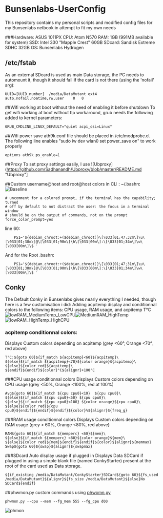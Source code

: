 # Bunsenlabs-UserConfig
This repository contains my personal scripts and modified config files for my Bunsenlabs netbook in attempt to fit my own needs

###Hardware:
ASUS 1011PX
CPU: Atom N570
RAM: 1GB (991MB available for system)
SSD: Intel 330 "Mapple Crest" 60GB
SDcard: Sandisk Extreme SDHC 32GB
OS: Bunsenlabs Hydrogen

## /etc/fstab
As an external SDcard is used as main Data storage, the PC needs to automount it, though it should fail if the card is not there (using the 'nofail' arg):
```
UUID=[UUID_number]	/media/DataMutant ext4	auto,nofail,noatime,rw,user    0   0
```
##Wifi working at boot without the need of enabling it before shutdown
To get wifi working at boot without tlp workaround, grub needs the following added to kernel parameters:
```
GRUB_CMDLINE_LINUX_DEFAULT="quiet acpi_osi=Linux"
```

##Wifi power save
ath9k.conf file should be placed in /etc/modprobe.d. The following line enables "sudo iw dev wlan0 set power_save on" to work properly
```
options ath9k ps_enable=1
```

##Proxy
To set proxy settings easily, I use ![Ubproxy](https://github.com/Sadhanandh/Ubproxy/blob/master/README.md "Ubproxy"]


##Custom username@host and root@host colors in CLI : ~/.bashrc
![Baseline](https://github.com/matmutant/Bunsenlabs-UserConfig/blob/master/misc/Screenshots/Bunsen_CLI_Colors.png)
```
# uncomment for a colored prompt, if the terminal has the capability; turned
# off by default to not distract the user: the focus in a terminal window
# should be on the output of commands, not on the prompt
force_color_prompt=yes
```
line 60:
```
    PS1='${debian_chroot:+($debian_chroot)}\[\033[01;47;32m\]\u\[\033[01;30m\]@\[\033[01;90m\]\h\[\033[00m\]:\[\033[01;34m\]\w\[\033[00m\]\$ '
```
And for the Root .bashrc
```
    PS1='${debian_chroot:+($debian_chroot)}\[\033[01;47;31m\]\u\[\033[01;30m\]@\[\033[01;90m\]\h\[\033[00m\]:\[\033[01;34m\]\w\[\033[00m\]\$ '
```

## Conky
The Default Conky in Bunsenlabs gives nearly everything I needed, though here is a few customisation i did:
Adding acpitemp display and conditionnal colors to the following items: CPU usage, RAM usage, and acpitemp T°C
![lowRAM_MediumTemp_LowCPU](https://github.com/matmutant/Bunsenlabs-UserConfig/blob/master/misc/Screenshots/Bunsen_lowRAM_MediumTemp_LowCPU_.png.png)![MediumRAM_HighTemp](https://github.com/matmutant/Bunsenlabs-UserConfig/blob/master/misc/Screenshots/Bunsen_MediumRAM_HighTemp_.png)![lowRAM_HighTemp_HighCPU](https://github.com/matmutant/Bunsenlabs-UserConfig/blob/master/misc/Screenshots/Bunsen_lowRAM_HighTemp_HighCPU_.png)

### acpitemp conditionnal colors:
Displays Custom colors depending on acpitemp (grey <60°, Orange <70°, red above)
```
T°C:${goto 60}${if_match ${acpitemp}<60}${acpitemp}\
${else}${if_match ${acpitemp}<70}${color orange}${acpitemp}\
${else}${color red}${acpitemp}\
${endif}${endif}${color}°C${alignr}+100°C
```

###CPU usage conditionnal colors
Displays Custom colors depending on CPU usage (grey <50%, Orange <100%, red at 100%)
```
Avg${goto 60}${if_match ${cpu cpu0}<10}  ${cpu cpu0}\
${else}${if_match ${cpu cpu0}<50} ${cpu cpu0}\
${else}${if_match ${cpu cpu0}<100} ${color orange}${cpu cpu0}\
${else}${color red}${cpu cpu0}${endif}${endif}${endif}${color}%${alignr}${freq_g}
```
###RAM usage conditionnal colors
Displays Custom colors depending on RAM usage (grey < 60%, Orange <80%, red above)
```
RAM${goto 60}${if_match ${memperc} <60}${mem}\
${else}${if_match ${memperc} <80}${color orange}${mem}\
${else}${color red}${mem}${endif}${endif}${color}${alignr}${memmax}
Swap${goto 60}${swap}${alignr}${swapmax}
```

###SDcard Auto display usage if plugged in
Displays Data SDCard if plugged in using a simple blank file (named ConkyStarter) present at the root of the card used as Data storage.
```
${if_existing /media/DataMutant/ConkyStarter}SDCard${goto 60}${fs_used /media/DataMutant}${alignr}${fs_size /media/DataMutant}${else}No SDCard${endif}
```

##phwmon.py custom commands
using [phwomn.py](https://github.com/matmutant/Bunsenlabs-UserConfig/blob/master/scripts/phwmon.py "phwomn.py")
```
phwmon.py --cpu --mem --fg_mem 555 --fg_cpu d00
```
![phmon](https://github.com/matmutant/Bunsenlabs-UserConfig/blob/master/scripts/phwmon.png)
